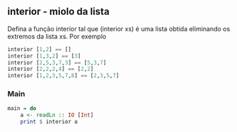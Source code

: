## interior - miolo da lista
[](solver.hs)
Defina a função interior tal que (interior xs) é uma lista obtida eliminando os extremos da lista xs. Por exemplo

```hs
interior [1,2] == []
interior [1,3,2] == [3]
interior [2,5,3,7,3] == [5,3,7]
interior [2,2,2,4] == [2,2]
interior [1,2,3,5,7,8] == [2,3,5,7]
```


<!--MAIN_BEGIN-->
### Main
```hs
main = do
    a <- readLn :: IO [Int]
    print $ interior a

```
<!--MAIN_END-->

